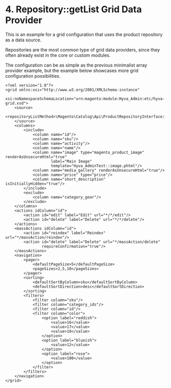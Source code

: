 # 4. Repository::getList Grid Data Provider

This is an example for a grid configuration that uses the product repository as a data source.

Repositories are the most common type of grid data providers, since they often already exist in the core or custom modules.

The configuration can be as simple as the previous minimalist array provider example, but the example below showcases more grid configuration possibilities.


```markup
<?xml version="1.0"?>
<grid xmlns:xsi="http://www.w3.org/2001/XMLSchema-instance"
      xsi:noNamespaceSchemaLocation="urn:magento:module:Hyva_Admin:etc/hyva-grid.xsd">
    <source>
        <repositoryListMethod>\Magento\Catalog\Api\ProductRepositoryInterface::getList</repositoryListMethod>
    </source>
    <columns>
        <include>
            <column name="id"/>
            <column name="sku"/>
            <column name="activity"/>
            <column name="name"/>
            <column name="image" type="magento_product_image" renderAsUnsecureHtml="true"
                    label="Main Image"
                    template="Hyva_AdminTest::image.phtml"/>
            <column name="media_gallery" renderAsUnsecureHtml="true"/>
            <column name="price" type="price"/>
            <column name="short_description" isInitiallyHidden="true"/>
        </include>
        <exclude>
            <column name="category_gear"/>
        </exclude>
    </columns>
    <actions idColumn="id">
        <action id="edit" label="Edit" url="*/*/edit"/>
        <action id="delete" label="Delete" url="*/*/delete"/>
    </actions>
    <massActions idColumn="id">
        <action id="reindex" label="Reindex" url="*/massAction/reindex"/>
        <action id="delete" label="Delete" url="*/massAction/delete"
                requireConfirmation="true"/>
    </massActions>
    <navigation>
        <pager>
            <defaultPageSize>5</defaultPageSize>
            <pageSizes>2,5,10</pageSizes>
        </pager>
        <sorting>
            <defaultSortByColumn>sku</defaultSortByColumn>
            <defaultSortDirection>desc</defaultSortDirection>
        </sorting>
        <filters>
            <filter column="sku"/>
            <filter column="category_ids"/>
            <filter column="id"/>
            <filter column="color">
                <option label="reddish">
                    <value>16</value>
                    <value>17</value>
                    <value>18</value>
                </option>
                <option label="blueish">
                    <value>12</value>
                </option>
                <option label="rose">
                    <value>100</value>
                </option>
            </filter>
        </filters>
    </navigation>
</grid>
```


